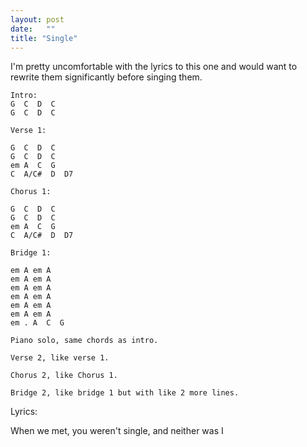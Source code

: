 ```yaml
---
layout: post
date:   ""
title: "Single"
---
```


<!--On Soundcloud [here](https://soundcloud.com/buckmbs/single/s-XShWZ). -->

I'm pretty uncomfortable with the lyrics to this one and would want to rewrite them significantly before singing them.

```
Intro:
G  C  D  C
G  C  D  C

Verse 1:

G  C  D  C
G  C  D  C
em A  C  G
C  A/C#  D  D7

Chorus 1:

G  C  D  C
G  C  D  C
em A  C  G
C  A/C#  D  D7

Bridge 1:

em A em A
em A em A
em A em A
em A em A
em A em A
em A em A
em . A  C  G

Piano solo, same chords as intro.

Verse 2, like verse 1.

Chorus 2, like Chorus 1.

Bridge 2, like bridge 1 but with like 2 more lines.
```

Lyrics:

When we met, you weren't single, and neither was I
